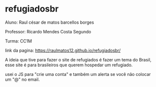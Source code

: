 # refugiadosbr
Aluno: Raul césar de matos barcellos borges

Professor: Ricardo Mendes Costa Segundo

Turma: CC1M

link da pagina: https://raulmatos12.github.io/refugiadosbr/

A ideia que tive para fazer o site de refugiados é fazer um tema do Brasil, esse site é para brasileiros que querem hospedar um refugiado.

usei o JS para "crie uma conta" e também um alerta se você não colocar um "@" no email.
